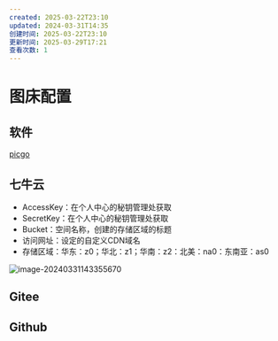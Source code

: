 ```yaml
---
created: 2025-03-22T23:10
updated: 2024-03-31T14:35
创建时间: 2025-03-22T23:10
更新时间: 2025-03-29T17:21
查看次数: 1
---
```

# 图床配置

## 软件

[picgo](https://github.com/Molunerfinn/PicGo/releases)



## 七牛云

- AccessKey：在个人中心的秘钥管理处获取
- SecretKey：在个人中心的秘钥管理处获取
- Bucket：空间名称，创建的存储区域的标题
- 访问网址：设定的自定义CDN域名
- 存储区域：华东：z0；华北：z1；华南：z2：北美：na0：东南亚：as0

![image-20240331143355670](http://food.xiaohai-hx.cn/test/image-20240331143355670.png)





## Gitee





## Github



